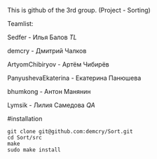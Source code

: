 This is github of the 3rd group. (Project - Sorting)

Teamlist:

Sedfer - Илья Балов  *TL*

demcry - Дмитрий Чалков

ArtyomChibiryov - Артём Чибирёв

PanyushevaEkaterina - Екатерина Панюшева

bhumkong - Антон Манянин

Lymsik - Лилия Самедова  *QA* 

#installation
```
git clone git@github.com:demcry/Sort.git
cd Sort/src
make
sudo make install
```